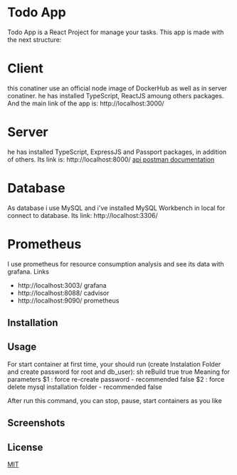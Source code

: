 # Todo App

Todo App is a React Project for manage your tasks. This app is made with the next structure:
# Client
this conatiner use an official node image of DockerHub as well as in server conatiner. he has installed TypeScript, ReactJS amoung others packages. And the main link of the app is: http://localhost:3000/
# Server
he has installed TypeScript, ExpressJS and Passport packages, in addition of others. Its link is: http://localhost:8000/
[api postman documentation](https://documenter.getpostman.com/view/20226330/UVyrVx3S)

# Database
As database i use MySQL and i've installed MySQL Workbench in local for connect to database. Its link: http://localhost:3306/
# Prometheus
I use prometheus for resource consumption analysis and see its data with grafana. 
Links
- http://localhost:3003/ grafana
- http://localhost:8088/ cadvisor
- http://localhost:9090/ prometheus
 
## Installation
## Usage
For start container at first time, your should run (create Instalation Folder and create password for root and db_user):
sh reBuild true true
Meaning for parameters
  $1 : force re-create password - recommended false
  $2 : force delete mysql installation folder - recommended false

After run this command, you can stop, pause, start containers as you like

## Screenshots
## License
[MIT](https://choosealicense.com/licenses/mit/)
